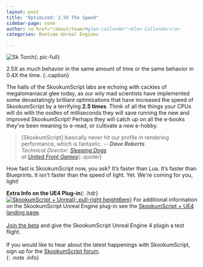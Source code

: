 ```yaml
---
layout: post
title: "Optimized: 2.5X The Speed"
sidebar-page: none
author: <a href="/about/team/#glen-callender">Glen Callender</a>
categories: Runtime Unreal Engines

---
```


![Sk Torch](/images/blog/Sk-Torch2_5.png){:.pic-full}

2.5X as much behavior in the same amount of time or the same behavior in 0.4X the time.
{:.caption}

The halls of the SkookumScript labs are echoing with cackles of megalomaniacal glee today, as our wily mad scientists have implemented some devastatingly brilliant optimizations that have increased the speed of SkookumScript by a terrifying **2.5 times**. Think of all the things your CPUs will do with the oodles of milliseconds they will save running the new and improved SkookumScript! Perhaps they will catch up on all the e-books they’ve been meaning to e-read, or cultivate a new e-hobby.

> [SkookumScript] basically never hit our profile in rendering performance, which is fantastic.
_-- **Dave Roberts**<br>Technical Director: <a href="/about/#sleeping-dogs">Sleeping Dogs</a><br>at <a href="http://www.unitedfrontgames.com/">United Front Games</a>_{:.quoter}

How fast is SkookumScript now, you ask? It’s faster than Lua. It’s faster than Blueprints. It isn't faster than the speed of light. Yet. We're coming for you, light!


__Extra Info on the UE4 Plug-in__{: .hdr}<br>
[![SkookumScript + Unreal](/images/Unreal/SkookumAndUnreal_trans.png){:.pull-right height6em}][SkUE4]
For additional information on the SkookumScript Unreal Engine plug-in see the [SkookumScript + UE4 landing page][SkUE4].<br/>
<br/>
[Join the beta][signup] and give the SkookumScript Unreal Engine 4 plugin a test flight.<br/>
<br/>
If you would like to hear about the latest happenings with SkookumScript, sign up for the [SkookumScript forum][forum].
<br class="clear-all"/>
{: .note .info}


[signup]: /download/ "Instructions to download and setup SkookumScript"
[forum]: https://skookum.chat/ "SkookumScript forum"
[SkUE4]: /unreal/ "SkookumScript Unreal Engine 4 plugin landing page"
